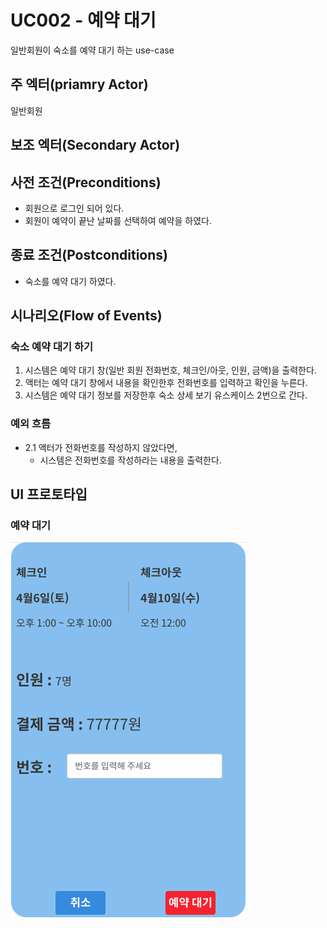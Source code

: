 # UC002 - 예약 대기

일반회원이 숙소를 예약 대기 하는 use-case

## 주 엑터(priamry Actor)

일반회원

## 보조 엑터(Secondary Actor)

## 사전 조건(Preconditions)

- 회원으로 로그인 되어 있다.
- 회원이 예약이 끝난 날짜를 선택하여 예약을 하였다.

## 종료 조건(Postconditions)

- 숙소를 예약 대기 하였다.

## 시나리오(Flow of Events)

### 숙소 예약 대기 하기

1. 시스템은 예약 대기 창(일반 회원 전화번호, 체크인/아웃, 인원, 금액)을 출력한다.
2. 액터는 예약 대기 창에서 내용을 확인한후 전화번호를 입력하고 확인을 누른다.
3. 시스템은 예약 대기 정보를 저장한후 숙소 상세 보기 유스케이스 2번으로 간다. 

### 예외 흐름

- 2.1 액터가 전화번호를 작성하지 않았다면,
    - 시스템은 전화번호를 작성하라는 내용을 출력한다.


## UI 프로토타입

### 예약 대기

![예약 대기](../../images/예약대기.png)